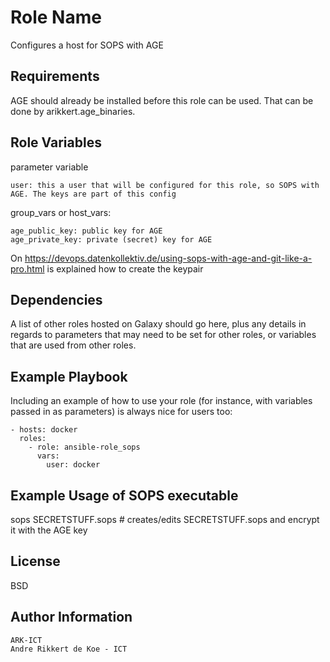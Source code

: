 Role Name
=========

Configures a host for SOPS with AGE

Requirements
------------

AGE should already be installed before this role can be used.
That can be done by arikkert.age_binaries.

Role Variables
--------------

parameter variable

    user: this a user that will be configured for this role, so SOPS with AGE. The keys are part of this config

group_vars or host_vars:

    age_public_key: public key for AGE
    age_private_key: private (secret) key for AGE

On https://devops.datenkollektiv.de/using-sops-with-age-and-git-like-a-pro.html is explained how to create the keypair

Dependencies
------------

A list of other roles hosted on Galaxy should go here, plus any details in regards to parameters that may need to be set for other roles, or variables that are used from other roles.

Example Playbook
----------------

Including an example of how to use your role (for instance, with variables passed in as parameters) is always nice for users too:

    - hosts: docker
      roles:
        - role: ansible-role_sops
          vars:
            user: docker

Example Usage of SOPS executable
--------------------------------

sops SECRETSTUFF.sops	# creates/edits SECRETSTUFF.sops and encrypt it with the AGE key

License
-------

BSD

Author Information
------------------

    ARK-ICT
    Andre Rikkert de Koe - ICT
